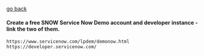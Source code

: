 [go back](../README.md)

#### Create a free SNOW Service Now Demo account and developer instance - link the two of them.

    https://www.servicenow.com/lpdem/demonow.html
    https://developer.servicenow.com/
